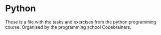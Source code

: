 # Python

These is a file with the tasks and exercises from the python programming course. Organised by the programming school Codebrainers.
